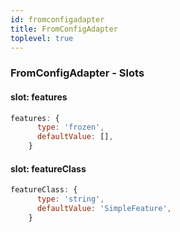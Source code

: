 ```yaml
---
id: fromconfigadapter
title: FromConfigAdapter
toplevel: true
---
```


### FromConfigAdapter - Slots

#### slot: features

```js
features: {
      type: 'frozen',
      defaultValue: [],
    }
```

#### slot: featureClass

```js
featureClass: {
      type: 'string',
      defaultValue: 'SimpleFeature',
    }
```
